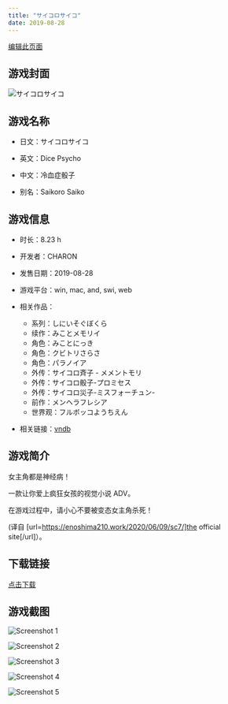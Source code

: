```yaml
---
title: "サイコロサイコ"
date: 2019-08-28
---
```

[编辑此页面](https://github.com/ACG-3/ADV3-source/blob/main/source/_posts/games/%E3%82%B5%E3%82%A4%E3%82%B3%E3%83%AD%E3%82%B5%E3%82%A4%E3%82%B3.md)

## 游戏封面

![サイコロサイコ](https%3A//pan.timero.xyz/onedrive/img_lib_001/%E3%82%B5%E3%82%A4%E3%82%B3%E3%83%AD%E3%82%B5%E3%82%A4%E3%82%B3_cover.avif)


## 游戏名称

- 日文：サイコロサイコ
- 英文：Dice Psycho
- 中文：冷血症骰子

- 别名：Saikoro Saiko


## 游戏信息

- 时长：8.23 h
- 开发者：CHARON
- 发售日期：2019-08-28
- 游戏平台：win, mac, and, swi, web
- 相关作品：
   - 系列：しにいそぐぼくら
   - 续作：みことメモリイ
   - 角色：みことにっき
   - 角色：クビトリさらさ
   - 角色：パラノイア
   - 外传：サイコロ斉子 - メメントモリ
   - 外传：サイコロ骰子-プロミセス
   - 外传：サイコロ災子-ミスフォーチュン-
   - 前作：メンヘラフレシア
   - 世界观：フルボッコようちえん

- 相关链接：[vndb](https://vndb.org/v29067)


## 游戏简介

女主角都是神经病！

一款让你爱上疯狂女孩的视觉小说 ADV。

在游戏过程中，请小心不要被变态女主角杀死！

(译自 [url=https://enoshima210.work/2020/06/09/sc7/]the official site[/url]）。


## 下载链接

[点击下载](https://pan.timero.xyz/onedrive/adv_lib_001/%E3%82%B5%E3%82%A4%E3%82%B3%E3%83%AD%E3%82%B5%E3%82%A4%E3%82%B3)


## 游戏截图


![Screenshot 1](https%3A//pan.timero.xyz/onedrive/img_lib_001/%E3%82%B5%E3%82%A4%E3%82%B3%E3%83%AD%E3%82%B5%E3%82%A4%E3%82%B3_Screenshot_1.avif)

![Screenshot 2](https%3A//pan.timero.xyz/onedrive/img_lib_001/%E3%82%B5%E3%82%A4%E3%82%B3%E3%83%AD%E3%82%B5%E3%82%A4%E3%82%B3_Screenshot_2.avif)

![Screenshot 3](https%3A//pan.timero.xyz/onedrive/img_lib_001/%E3%82%B5%E3%82%A4%E3%82%B3%E3%83%AD%E3%82%B5%E3%82%A4%E3%82%B3_Screenshot_3.avif)

![Screenshot 4](https%3A//pan.timero.xyz/onedrive/img_lib_001/%E3%82%B5%E3%82%A4%E3%82%B3%E3%83%AD%E3%82%B5%E3%82%A4%E3%82%B3_Screenshot_4.avif)

![Screenshot 5](https%3A//pan.timero.xyz/onedrive/img_lib_001/%E3%82%B5%E3%82%A4%E3%82%B3%E3%83%AD%E3%82%B5%E3%82%A4%E3%82%B3_Screenshot_5.avif)

